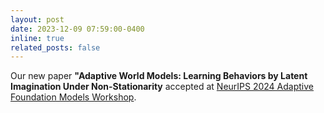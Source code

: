 ```yaml
---
layout: post
date: 2023-12-09 07:59:00-0400
inline: true
related_posts: false
---
```


Our new paper **"Adaptive World Models: Learning Behaviors by Latent Imagination Under Non-Stationarity** accepted at [NeurIPS 2024 Adaptive Foundation Models Workshop](https://adaptive-foundation-models.org/). 